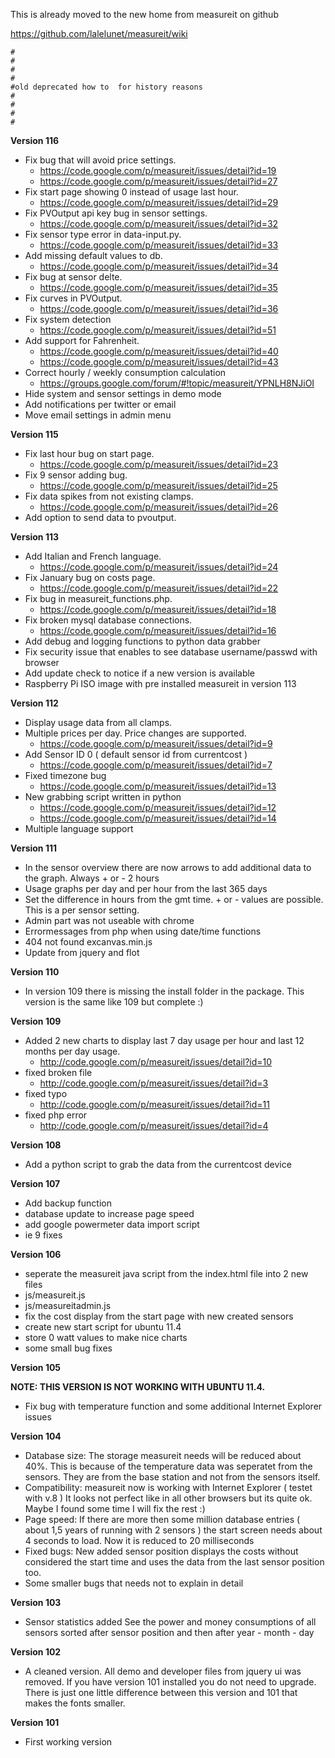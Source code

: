 This is already moved to the new home from measureit on github

https://github.com/lalelunet/measureit/wiki

```
#
#
#
#
#old deprecated how to  for history reasons
#
#
#
#
```



**Version 116**

  * Fix bug that will avoid price settings.
    * https://code.google.com/p/measureit/issues/detail?id=19
    * https://code.google.com/p/measureit/issues/detail?id=27
  * Fix start page showing 0 instead of usage last hour.
    * https://code.google.com/p/measureit/issues/detail?id=29
  * Fix PVOutput api key bug in sensor settings.
    * https://code.google.com/p/measureit/issues/detail?id=32
  * Fix sensor type error in data-input.py.
    * https://code.google.com/p/measureit/issues/detail?id=33
  * Add missing default values to db.
    * https://code.google.com/p/measureit/issues/detail?id=34
  * Fix bug at sensor delte.
    * https://code.google.com/p/measureit/issues/detail?id=35
  * Fix curves in PVOutput.
    * https://code.google.com/p/measureit/issues/detail?id=36
  * Fix system detection
    * https://code.google.com/p/measureit/issues/detail?id=51
  * Add support for Fahrenheit.
    * https://code.google.com/p/measureit/issues/detail?id=40
    * https://code.google.com/p/measureit/issues/detail?id=43
  * Correct hourly / weekly consumption calculation
    * https://groups.google.com/forum/#!topic/measureit/YPNLH8NJiOI
  * Hide system and sensor settings in demo mode
  * Add notifications per twitter or email
  * Move email settings in admin menu

**Version 115**

  * Fix last hour bug on start page.
    * https://code.google.com/p/measureit/issues/detail?id=23
  * Fix 9 sensor adding bug.
    * https://code.google.com/p/measureit/issues/detail?id=25
  * Fix data spikes from not existing clamps.
    * https://code.google.com/p/measureit/issues/detail?id=26
  * Add option to send data to pvoutput.

**Version 113**

  * Add Italian and French language.
    * https://code.google.com/p/measureit/issues/detail?id=24
  * Fix January bug on costs page.
    * https://code.google.com/p/measureit/issues/detail?id=22
  * Fix bug in measureit\_functions.php.
    * https://code.google.com/p/measureit/issues/detail?id=18
  * Fix broken mysql database connections.
    * https://code.google.com/p/measureit/issues/detail?id=16
  * Add debug and logging functions to python data grabber
  * Fix security issue that enables to see database username/passwd with browser
  * Add update check to notice if a new version is available
  * Raspberry Pi ISO image with pre installed measureit in version 113

**Version 112**

  * Display usage data from all clamps.
  * Multiple prices per day. Price changes are supported.
    * https://code.google.com/p/measureit/issues/detail?id=9
  * Add Sensor ID 0 ( default sensor id from currentcost )
    * https://code.google.com/p/measureit/issues/detail?id=7
  * Fixed timezone bug
    * https://code.google.com/p/measureit/issues/detail?id=13
  * New grabbing script written in python
    * https://code.google.com/p/measureit/issues/detail?id=12
    * https://code.google.com/p/measureit/issues/detail?id=14
  * Multiple language support

**Version 111**

  * In the sensor overview there are now arrows to add additional data to the graph. Always + or - 2 hours
  * Usage graphs per day and per hour from the last 365 days
  * Set the difference in hours from the gmt time. + or - values are possible. This is a per sensor setting.
  * Admin part was not useable with chrome
  * Errormessages from php when using date/time functions
  * 404 not found excanvas.min.js
  * Update from jquery and flot

**Version 110**
  * In version 109 there is missing the install folder in the package. This version is the same like 109 but complete :)

**Version 109**

  * Added 2 new charts to display last 7 day usage per hour and last 12 months per day usage.
    * http://code.google.com/p/measureit/issues/detail?id=10
  * fixed broken file
    * http://code.google.com/p/measureit/issues/detail?id=3
  * fixed typo
    * http://code.google.com/p/measureit/issues/detail?id=11
  * fixed php error
    * http://code.google.com/p/measureit/issues/detail?id=4



**Version 108**

  * Add a python script to grab the data from the currentcost device

**Version 107**

  * Add backup function
  * database update to increase page speed
  * add google powermeter data import script
  * ie 9 fixes

**Version 106**

  * seperate the measureit java script from the index.html file into 2 new files
  * js/measureit.js
  * js/measureitadmin.js
  * fix the cost display from the start page with new created sensors
  * create new start script for ubuntu 11.4
  * store 0 watt values to make nice charts
  * some small bug fixes

**Version 105**

**NOTE: THIS VERSION IS NOT WORKING WITH UBUNTU 11.4.**

  * Fix bug with temperature function and some additional Internet Explorer issues

**Version 104**

  * Database size:
The storage measureit needs will be reduced about 40%. This is because of the temperature data was seperatet from the sensors. They are from the base station and not from the sensors itself.
  * Compatibility:
measureit now is working with Internet Explorer ( testet with v.8 )
It looks not perfect like in all other browsers but its quite ok. Maybe I found some time I will fix the rest :)
  * Page speed:
If there are more then some million database entries ( about 1,5 years of running with 2 sensors ) the start screen needs about 4 seconds to load. Now it is reduced to 20 milliseconds
  * Fixed bugs:
New added sensor position displays the costs without considered the start time and uses the data from the last sensor position too.
  * Some smaller bugs that needs not to explain in detail

**Version 103**

  * Sensor statistics added
See the power and money consumptions of all sensors sorted after sensor position and then after year - month - day

**Version 102**

  * A cleaned version.
All demo and developer files from jquery ui was removed. If you have version 101 installed you do not need to upgrade. There is just one little difference between this version and 101 that makes the fonts smaller.

**Version 101**

  * First working version